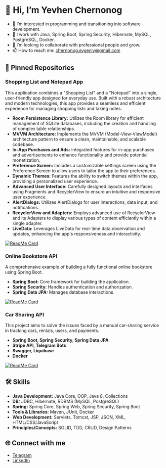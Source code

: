 # 👋 Hi, I’m Yevhen Chernonog

- 👀 I’m interested in programming and transitioning into software development.
- 🌱 I work with Java, Spring Boot, Spring Security, Hibernate, MySQL, PostgreSQL, Docker.
- 💞️ I’m looking to collaborate with professional people and grow.
- 📫 How to reach me: [chernonog.evgeniy@gmail.com](mailto:chernonog.evgeniy@gmail.com)

## 📌 Pinned Repositories

### Shopping List and Notepad App
This application combines a "Shopping List" and a "Notepad" into a single, user-friendly app designed for everyday use. Built with a robust architecture and modern technologies, this app provides a seamless and efficient experience for managing shopping lists and taking notes.
- **Room Persistence Library:** Utilizes the Room library for efficient management of SQLite databases, including the creation and handling of complex table relationships.
- **MVVM Architecture:** Implements the MVVM (Model-View-ViewModel) architecture pattern to ensure a clean, maintainable, and scalable codebase.
- **In-App Purchases and Ads:** Integrated features for in-app purchases and advertisements to enhance functionality and provide potential monetization.
- **Preference Screen:** Includes a customizable settings screen using the Preference Screen to allow users to tailor the app to their preferences.
- **Dynamic Themes:** Features the ability to switch themes within the app, providing a personalized user experience.
- **Advanced User Interface:** Carefully designed layouts and interfaces using Fragments and RecyclerView to ensure an intuitive and responsive user experience.
- **AlertDialogs:** Utilizes AlertDialogs for user interactions, data input, and notifications.
- **RecyclerView and Adapters:** Employs advanced use of RecyclerView and its Adapters to display various types of content efficiently within a single adapter.
- **LiveData:** Leverages LiveData for real-time data observation and updates, enhancing the app's responsiveness and interactivity.

[![ReadMe Card]([https://github-readme-stats.vercel.app/api/pin/?username=YevhenChernonog&repo=shopping-list-notepad)](https://github.com/YevhenChernonog/shopping-list-notepad](https://github.com/SkillfulDev/SmartShopper))

### Online Bookstore API
A comprehensive example of building a fully functional online bookstore using Spring Boot.
- **Spring Boot:** Core framework for building the application.
- **Spring Security:** Handles authentication and authorization.
- **Spring Data JPA:** Manages database interactions.

[![ReadMe Card](https://github-readme-stats.vercel.app/api/pin/?username=SkillfulDev&repo=online-book-store)](https://github.com/SkillfulDev/online-book-store)

### Car Sharing API
This project aims to solve the issues faced by a manual car-sharing service in tracking cars, rentals, users, and payments.
- **Spring Boot, Spring Security, Spring Data JPA**
- **Stripe API, Telegram Bots**
- **Swagger, Liquibase**
- **Docker**

[![ReadMe Card](https://github-readme-stats.vercel.app/api/pin/?username=jv-feb24-team1&repo=car-sharing-service)](https://github.com/jv-feb24-team1/car-sharing-service)

## 🛠 Skills

- **Java Development:** Java Core, OOP, Java 8, Collections
- **DB:** JDBC, Hibernate, RDBMS (MySQL, PostgreSQL)
- **Spring:** Spring Core, Spring Web, Spring Security, Spring Boot
- **Tools & Libraries:** Maven, JUnit, Docker
- **Web Development:** Servlets, Tomcat, JSP, JSON, XML, HTML/CSS/JavaScript
- **Principles/Concepts:** SOLID, TDD, CRUD, Design Patterns

## 🌐 Connect with me

- [Telegram](https://t.me/ChernonogEvgeniy)
- [LinkedIn](http://linkedin.com/in/evgeniy-chernonog-9171861ba)
  
